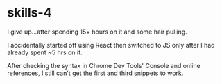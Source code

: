 # skills-4

I give up...after spending 15+ hours on it and some hair pulling. 

I accidentally started off using React then switched to JS only after I had already spent ~5 hrs on it. 

After checking the syntax in Chrome Dev Tools' Console and online references, I still can't get the first and third snippets to work. 

